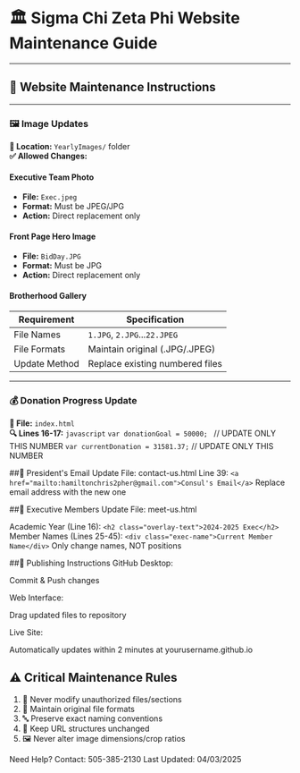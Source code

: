 # 🏛️ Sigma Chi Zeta Phi Website Maintenance Guide

---

## 🌟 **Website Maintenance Instructions**

---

### 🖼️ **Image Updates**
**📍 Location:** `YearlyImages/` folder  
**✅ Allowed Changes:**

#### **Executive Team Photo**
- **File:** `Exec.jpeg`  
- **Format:** Must be JPEG/JPG  
- **Action:** Direct replacement only

#### **Front Page Hero Image**
- **File:** `BidDay.JPG`  
- **Format:** Must be JPG  
- **Action:** Direct replacement only

#### **Brotherhood Gallery**
| Requirement          | Specification              |
|----------------------|----------------------------|
| File Names           | `1.JPG`, `2.JPG`...`22.JPEG` |
| File Formats         | Maintain original (.JPG/.JPEG) |
| Update Method        | Replace existing numbered files |

---

### 💰 **Donation Progress Update**
**📄 File:** `index.html`  
**🔍 Lines 16-17:**
```javascript```
```var donationGoal = 50000; ```    // UPDATE ONLY THIS NUMBER
```var currentDonation = 31581.37;``` // UPDATE ONLY THIS NUMBER

##📧 President's Email Update
File: contact-us.html
Line 39:
```<a href="mailto:hamiltonchris2pher@gmail.com">Consul's Email</a>```
Replace email address with the new one

##👥 Executive Members Update
File: meet-us.html

Academic Year (Line 16):
```<h2 class="overlay-text">2024-2025 Exec</h2>```
Member Names (Lines 25-45):
```<div class="exec-name">Current Member Name</div>```
Only change names, NOT positions


##🚀 Publishing Instructions
GitHub Desktop:

Commit & Push changes

Web Interface:

Drag updated files to repository

Live Site:

Automatically updates within 2 minutes at
yourusername.github.io

## ⚠️ Critical Maintenance Rules
1. 🚫 Never modify unauthorized files/sections
2. 📁 Maintain original file formats
3. 🔤 Preserve exact naming conventions
4. 🔗 Keep URL structures unchanged
5. 🖼️ Never alter image dimensions/crop ratios



Need Help? Contact: 505-385-2130
Last Updated: 04/03/2025

